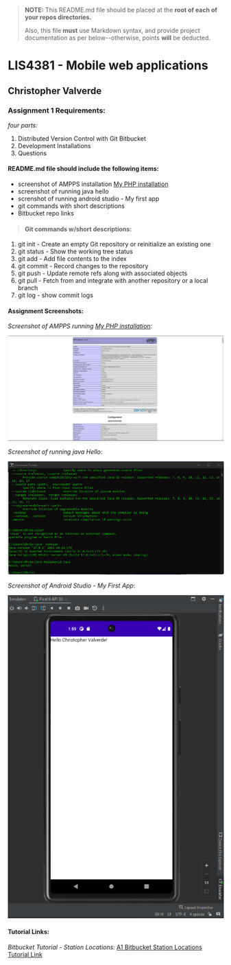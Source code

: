 > **NOTE:** This README.md file should be placed at the **root of each of your repos directories.**
>
>Also, this file **must** use Markdown syntax, and provide project documentation as per below--otherwise, points **will** be deducted.
>

# LIS4381 -  Mobile web applications

## Christopher Valverde

### Assignment 1 Requirements:

*four parts:*

1. Distributed Version Control with Git Bitbucket
2. Development Installations
3. Questions

#### README.md file should include the following items:

* screenshot of AMPPS installation [My PHP installation](img/php.png) 
* screenshot of running java hello
* screnshot of running android studio - My first app
* git commands with short descriptions
* Bitbucket repo links


> #### Git commands w/short descriptions:

1. git init - Create an empty Git repository or reinitialize an existing one
2. git status - Show the working tree status
3. git add -  Add file contents to the index
4. git commit - Record changes to the repository
5. git push - Update remote refs along with associated objects
6. git pull -  Fetch from and integrate with another repository or a local branch
7. git log - show commit logs

#### Assignment Screenshots:

*Screenshot of AMPPS running [My PHP installation](img/php.png)*:

![AMPPS php installation](img/php.png)

*Screenshot of running java Hello*:

![Screenshot of Java hello](img/java.png)

*Screenshot of Android Studio - My First App*:

![Screemshot of my first app](img/phone.png)


#### Tutorial Links:

*Bitbucket Tutorial - Station Locations:*
[A1 Bitbucket Station Locations Tutorial Link](https://bitbucket.org/cv19d/bitbucketstationlocations/src/master/ "Bitbucket Station Locations")
